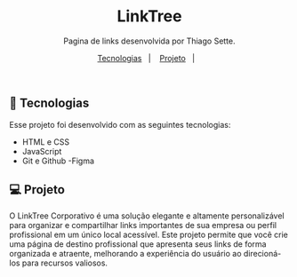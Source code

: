<h1 align="center"> LinkTree </h1>

<p align="center">
Pagina de links desenvolvida por Thiago Sette.
</p>

<p align="center">
  <a href="#-tecnologias">Tecnologias</a>&nbsp;&nbsp;&nbsp;|&nbsp;&nbsp;&nbsp;
  <a href="#-projeto">Projeto</a>&nbsp;&nbsp;&nbsp;|&nbsp;&nbsp;&nbsp; 
</p>

<br>

## 🚀 Tecnologias

Esse projeto foi desenvolvido com as seguintes tecnologias:

- HTML e CSS
- JavaScript
- Git e Github
  -Figma

## 💻 Projeto

O LinkTree Corporativo é uma solução elegante e altamente personalizável para organizar e compartilhar links importantes de sua empresa ou perfil profissional em um único local acessível. Este projeto permite que você crie uma página de destino profissional que apresenta seus links de forma organizada e atraente, melhorando a experiência do usuário ao direcioná-los para recursos valiosos.
